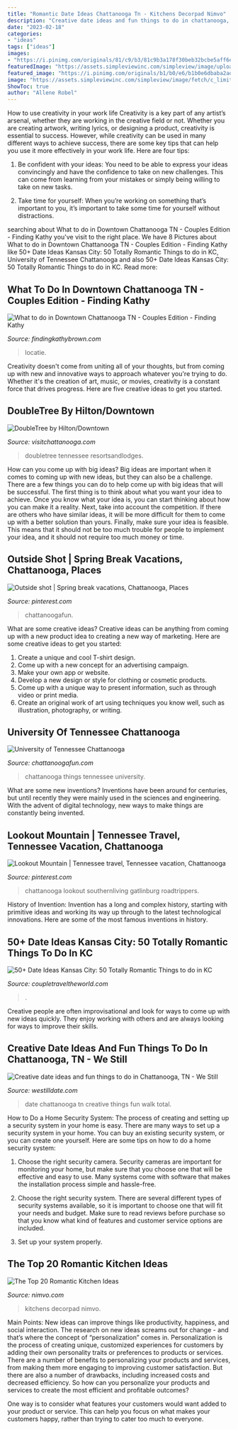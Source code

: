 ```yaml
---
title: "Romantic Date Ideas Chattanooga Tn - Kitchens Decorpad Nimvo"
description: "Creative date ideas and fun things to do in chattanooga, tn"
date: "2023-02-18"
categories:
- "ideas"
tags: ["ideas"]
images:
- "https://i.pinimg.com/originals/81/c9/b3/81c9b3a178f30beb32bcbe5aff6e0cde.jpg"
featuredImage: "https://assets.simpleviewinc.com/simpleview/image/upload/c_limit,h_1200,q_75,w_1200/v1/clients/chattanooga/Things_to_Do_85b7474b-44bd-4a0f-a04e-d880783edefb.jpg"
featured_image: "https://i.pinimg.com/originals/b1/b0/e6/b1b0e6dbaba2ade54610fa31e581b975.jpg"
image: "https://assets.simpleviewinc.com/simpleview/image/fetch/c_limit,h_1200,q_75,w_1200/https://assets.simpleviewinc.com/simpleview/image/upload/crm/chattanooga/Doubletree_01_0DC4D712-3D89-4D0C-8966CCAFE3215E65_b851ab43-c04c-418d-95022713ab701239.jpg"
ShowToc: true
author: "Allene Robel"
---
```



How to use creativity in your work life
Creativity is a key part of any artist’s arsenal, whether they are working in the creative field or not. Whether you are creating artwork, writing lyrics, or designing a product, creativity is essential to success. However, while creativity can be used in many different ways to achieve success, there are some key tips that can help you use it more effectively in your work life. Here are four tips:
1. Be confident with your ideas: You need to be able to express your ideas convincingly and have the confidence to take on new challenges. This can come from learning from your mistakes or simply being willing to take on new tasks.

2. Take time for yourself: When you’re working on something that’s important to you, it’s important to take some time for yourself without distractions.

	

		
searching about What to do in Downtown Chattanooga TN - Couples Edition - Finding Kathy you've visit to the right place. We have 8 Pictures about What to do in Downtown Chattanooga TN - Couples Edition - Finding Kathy like 50+ Date Ideas Kansas City: 50 Totally Romantic Things to do in KC, University of Tennessee Chattanooga and also 50+ Date Ideas Kansas City: 50 Totally Romantic Things to do in KC. Read more:
		
    
## What To Do In Downtown Chattanooga TN - Couples Edition - Finding Kathy

<img loading=lazy src="https://findingkathybrown.com/wp-content/uploads/2020/03/RH-Hotel-24-Edited-1-600x414.jpg" onerror="this.onerror=null;this.src='https://tse4.mm.bing.net/th?id=OIP.R3wf9KA3eicOX1NeiMbynAHaFH&amp;pid=15.1';" alt="What to do in Downtown Chattanooga TN - Couples Edition - Finding Kathy">

_Source: findingkathybrown.com_

>locatie. 

	

Creativity doesn't come from uniting all of your thoughts, but from coming up with new and innovative ways to approach whatever you're trying to do. Whether it's the creation of art, music, or movies, creativity is a constant force that drives progress. Here are five creative ideas to get you started.

    
## DoubleTree By Hilton/Downtown

<img loading=lazy src="https://assets.simpleviewinc.com/simpleview/image/fetch/c_limit,h_1200,q_75,w_1200/https://assets.simpleviewinc.com/simpleview/image/upload/crm/chattanooga/Doubletree_01_0DC4D712-3D89-4D0C-8966CCAFE3215E65_b851ab43-c04c-418d-95022713ab701239.jpg" onerror="this.onerror=null;this.src='https://tse4.mm.bing.net/th?id=OIP.2_w1I22N6LCHZ3hsY8iRXQHaFj&amp;pid=15.1';" alt="DoubleTree by Hilton/Downtown">

_Source: visitchattanooga.com_

>doubletree tennessee resortsandlodges. 

	

How can you come up with big ideas?
Big ideas are important when it comes to coming up with new ideas, but they can also be a challenge. There are a few things you can do to help come up with big ideas that will be successful. The first thing is to think about what you want your idea to achieve. Once you know what your idea is, you can start thinking about how you can make it a reality. Next, take into account the competition. If there are others who have similar ideas, it will be more difficult for them to come up with a better solution than yours. Finally, make sure your idea is feasible. This means that it should not be too much trouble for people to implement your idea, and it should not require too much money or time.

    
## Outside Shot | Spring Break Vacations, Chattanooga, Places

<img loading=lazy src="https://i.pinimg.com/originals/b1/b0/e6/b1b0e6dbaba2ade54610fa31e581b975.jpg" onerror="this.onerror=null;this.src='https://tse4.mm.bing.net/th?id=OIP.un6-nO6iVXLpPc02tvhXAgAAAA&amp;pid=15.1';" alt="Outside shot | Spring break vacations, Chattanooga, Places">

_Source: pinterest.com_

>chattanoogafun. 

	

What are some creative ideas?
Creative ideas can be anything from coming up with a new product idea to creating a new way of marketing. Here are some creative ideas to get you started: 
1. Create a unique and cool T-shirt design.
2. Come up with a new concept for an advertising campaign.
3. Make your own app or website.
4. Develop a new design or style for clothing or cosmetic products. 
5. Come up with a unique way to present information, such as through video or print media. 
6. Create an original work of art using techniques you know well, such as illustration, photography, or writing.

    
## University Of Tennessee Chattanooga

<img loading=lazy src="https://assets.simpleviewinc.com/simpleview/image/upload/c_limit,h_1200,q_75,w_1200/v1/clients/chattanooga/Things_to_Do_85b7474b-44bd-4a0f-a04e-d880783edefb.jpg" onerror="this.onerror=null;this.src='https://tse2.mm.bing.net/th?id=OIP.KRzyQVgYIVs1L5g2vMEuRAHaEK&amp;pid=15.1';" alt="University of Tennessee Chattanooga">

_Source: chattanoogafun.com_

>chattanooga things tennessee university. 

	

What are some new inventions?
Inventions have been around for centuries, but until recently they were mainly used in the sciences and engineering. With the advent of digital technology, new ways to make things are constantly being invented.

    
## Lookout Mountain | Tennessee Travel, Tennessee Vacation, Chattanooga

<img loading=lazy src="https://i.pinimg.com/originals/81/c9/b3/81c9b3a178f30beb32bcbe5aff6e0cde.jpg" onerror="this.onerror=null;this.src='https://tse3.mm.bing.net/th?id=OIP.WCb6HVRP9_vbNWhEiiSM_QHaHa&amp;pid=15.1';" alt="Lookout Mountain | Tennessee travel, Tennessee vacation, Chattanooga">

_Source: pinterest.com_

>chattanooga lookout southernliving gatlinburg roadtrippers. 

	

History of Invention:
Invention has a long and complex history, starting with primitive ideas and working its way up through to the latest technological innovations. Here are some of the most famous inventions in history.

    
## 50+ Date Ideas Kansas City: 50 Totally Romantic Things To Do In KC

<img loading=lazy src="https://coupletraveltheworld.com/wp-content/uploads/2020/06/kansas-city-date-ideas-romantic-things-to-do-scaled.jpg" onerror="this.onerror=null;this.src='https://tse2.mm.bing.net/th?id=OIP.XgMlB-fCInD-FcMloAW5OgHaE8&amp;pid=15.1';" alt="50+ Date Ideas Kansas City: 50 Totally Romantic Things to do in KC">

_Source: coupletraveltheworld.com_

>. 

	

Creative people are often improvisational and look for ways to come up with new ideas quickly. They enjoy working with others and are always looking for ways to improve their skills.

    
## Creative Date Ideas And Fun Things To Do In Chattanooga, TN - We Still

<img loading=lazy src="http://s3.amazonaws.com/westilldate1/date_plans/collages/000/023/108/original/collage-image-23108.png?1452849989" onerror="this.onerror=null;this.src='https://tse3.mm.bing.net/th?id=OIP.c8pEja04O118JmFI2Oey5QHaEJ&amp;pid=15.1';" alt="Creative date ideas and fun things to do in Chattanooga, TN - We Still">

_Source: westilldate.com_

>date chattanooga tn creative things fun walk total. 

	

How to Do a Home Security System: The process of creating and setting up a security system in your home is easy.
There are many ways to set up a security system in your home. You can buy an existing security system, or you can create one yourself. Here are some tips on how to do a home security system:
1. Choose the right security camera. Security cameras are important for monitoring your home, but make sure that you choose one that will be effective and easy to use. Many systems come with software that makes the installation process simple and hassle-free.

2. Choose the right security system. There are several different types of security systems available, so it is important to choose one that will fit your needs and budget. Make sure to read reviews before purchase so that you know what kind of features and customer service options are included.

3. Set up your system properly.

    
## The Top 20 Romantic Kitchen Ideas

<img loading=lazy src="http://nimvo.com/wp-content/uploads/2018/02/Romantic-kitchens-11-1.jpg" onerror="this.onerror=null;this.src='https://tse2.mm.bing.net/th?id=OIP.ep82H1-F3kaQwxPxiuufsQHaEx&amp;pid=15.1';" alt="The Top 20 Romantic Kitchen Ideas">

_Source: nimvo.com_

>kitchens decorpad nimvo. 

	

Main Points: New ideas can improve things like productivity, happiness, and social interaction.
The research on new ideas screams out for change - and that’s where the concept of “personalization” comes in. Personalization is the process of creating unique, customized experiences for customers by adding their own personality traits or preferences to products or services.
There are a number of benefits to personalizing your products and services, from making them more engaging to improving customer satisfaction. But there are also a number of drawbacks, including increased costs and decreased efficiency. So how can you personalize your products and services to create the most efficient and profitable outcomes?

One way is to consider what features your customers would want added to your product or service. This can help you focus on what makes your customers happy, rather than trying to cater too much to everyone.

